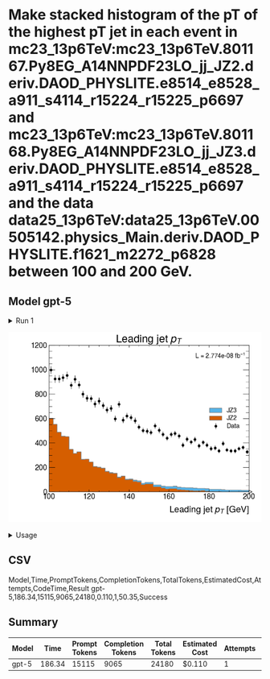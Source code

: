 # Make stacked histogram of the pT of the highest pT jet in each event in mc23_13p6TeV:mc23_13p6TeV.801167.Py8EG_A14NNPDF23LO_jj_JZ2.deriv.DAOD_PHYSLITE.e8514_e8528_a911_s4114_r15224_r15225_p6697 and mc23_13p6TeV:mc23_13p6TeV.801168.Py8EG_A14NNPDF23LO_jj_JZ3.deriv.DAOD_PHYSLITE.e8514_e8528_a911_s4114_r15224_r15225_p6697 and the data data25_13p6TeV:data25_13p6TeV.00505142.physics_Main.deriv.DAOD_PHYSLITE.f1621_m2272_p6828 between 100 and 200 GeV.

## Model gpt-5

<details><summary>Run 1</summary>
<div style="margin-left: 1em;">


- Uses ServiceX (FuncADL on PHYSLITE) to fetch exactly what’s needed from all three datasets in a single deliver call (NFiles=1 each).
- For MC (JZ2 and JZ3): returns per-event list of jet pT (only jets with pT ≥ 100 GeV to reduce I/O) and the per-event MC event weight (mcEventWeight(0)) for proper normalization.
- For data: returns per-event list of jet pT (only jets with pT ≥ 100 GeV).
- In Awkward: computes the leading jet pT per event by sorting each event’s jet pT list and taking the first entry; then selects values in 100–200 GeV for histogramming.
- Computes the data luminosity scale using the provided guidance for data25_13p6TeV: L_data = 39.3 fb^-1 × (N_data_events / 150e12) based on the number of data events processed.
- Applies MC weighting: per-event weight = mcEventWeight × (L_data × σ / sum(mcEventWeight over all events)), using σ(JZ2)=2.5826e9 pb and σ(JZ3)=2.8528e7 pb (converted to fb).
- Builds a stacked histogram for MC and overlays data as black points; writes plot to leading_jet_pt_stacked.png. The plot indicates only the integrated luminosity used (L=... fb^-1).
- Note: Only 1 file per dataset is processed (NFiles=1) as a safe default—feel free to increase locally to get more statistics.

```python
import awkward as ak
import numpy as np
import matplotlib.pyplot as plt
import mplhep as hep
from hist import Hist

from func_adl_servicex_xaodr25 import FuncADLQueryPHYSLITE
from servicex_analysis_utils import to_awk
from servicex import deliver, ServiceXSpec, Sample, dataset

# Dataset names (DIDs)
ds_jz2 = "mc23_13p6TeV:mc23_13p6TeV.801167.Py8EG_A14NNPDF23LO_jj_JZ2.deriv.DAOD_PHYSLITE.e8514_e8528_a911_s4114_r15224_r15225_p6697"
ds_jz3 = "mc23_13p6TeV:mc23_13p6TeV.801168.Py8EG_A14NNPDF23LO_jj_JZ3.deriv.DAOD_PHYSLITE.e8514_e8528_a911_s4114_r15224_r15225_p6697"
ds_data = "data25_13p6TeV:data25_13p6TeV.00505142.physics_Main.deriv.DAOD_PHYSLITE.f1621_m2272_p6828"

# Build queries
base_mc = FuncADLQueryPHYSLITE()
mc_query = (
    base_mc
    .Select(lambda e: {
        # Keep only jets with pt >= 100 GeV to minimize transfer; leading computed later.
        "jets_pt": e.Jets().Where(lambda j: j.pt() / 1000.0 >= 100.0).Select(lambda j: j.pt() / 1000.0),
        # MC event weight for normalization (sum taken over ALL events; no event-level filter!)
        "mc_evt_w": e.EventInfo("EventInfo").mcEventWeight(0),
    })
)

base_data = FuncADLQueryPHYSLITE()
data_query = (
    base_data
    .Select(lambda e: {
        "jets_pt": e.Jets().Where(lambda j: j.pt() / 1000.0 >= 100.0).Select(lambda j: j.pt() / 1000.0),
    })
)

# Deliver from ServiceX; always use NFiles=1 per instructions
result = to_awk(
    deliver(
        ServiceXSpec(
            Sample=[
                Sample(
                    Name="JZ2",
                    Dataset=dataset.Rucio(ds_jz2),
                    NFiles=1,
                    Query=mc_query,
                ),
                Sample(
                    Name="JZ3",
                    Dataset=dataset.Rucio(ds_jz3),
                    NFiles=1,
                    Query=mc_query,
                ),
                Sample(
                    Name="DATA",
                    Dataset=dataset.Rucio(ds_data),
                    NFiles=1,
                    Query=data_query,
                ),
            ]
        ),
    )
)

jz2 = result["JZ2"]
jz3 = result["JZ3"]
data_arr = result["DATA"]

# Helper: leading jet pT per event from a per-event list of jet pT's
def leading_pt_from_lists(jets_pt_list):
    # Sort each event's jets by pT descending, then take the first (None if empty)
    sorted_pts = ak.sort(jets_pt_list, axis=1, ascending=False)
    leading = ak.firsts(sorted_pts)
    return leading

# Compute leading-jet pT arrays
lead_jz2 = leading_pt_from_lists(jz2["jets_pt"])
lead_jz3 = leading_pt_from_lists(jz3["jets_pt"])
lead_data = leading_pt_from_lists(data_arr["jets_pt"])

# Select leading-jet pT in the desired range [100, 200) GeV
def select_range(arr, lo=100.0, hi=200.0):
    mask = (~ak.is_none(arr)) & (arr >= lo) & (arr < hi)
    return arr[mask], mask

lead_jz2_in, mask_jz2 = select_range(lead_jz2, 100.0, 200.0)
lead_jz3_in, mask_jz3 = select_range(lead_jz3, 100.0, 200.0)
lead_data_in, mask_data = select_range(lead_data, 100.0, 200.0)

# Compute data luminosity for data25_13p6TeV using guidance
# Total events in year and total luminosity (fb^-1) for data25_13p6TeV
DATA25_TOTAL_EVENTS = 150_000_000_000_000  # 1.5e14
DATA25_TOTAL_LUMI_FB = 39.3

n_data_events_processed = len(data_arr["jets_pt"])  # number of events looked at (no event-level selection applied)
L_data_fb = DATA25_TOTAL_LUMI_FB * (float(n_data_events_processed) / float(DATA25_TOTAL_EVENTS))  # fb^-1

# Cross sections
# Provided in table (units): JZ2 and JZ3 are in pico-barn; convert to fb
pb_to_fb = 1000.0
sigma_jz2_fb = 2_582_600_000.0 * pb_to_fb  # 2.5826e9 pb -> fb
sigma_jz3_fb = 28_528_000.0 * pb_to_fb     # 2.8528e7 pb -> fb

# Sum of MC weights over all events (before cuts)
wsum_jz2 = ak.sum(jz2["mc_evt_w"])
wsum_jz3 = ak.sum(jz3["mc_evt_w"])

# Per-event MC weights for events that pass the 100<=pT<200 selection
def mc_event_weights_for_selected(sample, mask_selected, wsum, sigma_fb, L_fb):
    # Scale factor: L * sigma / sum_w
    # Protect against division by zero
    scale = (L_fb * sigma_fb / wsum) if wsum != 0 else 0.0
    # Event weights for all events
    w_all = sample["mc_evt_w"] * scale
    # Apply same mask as for the selected leading-pt entries
    w_sel = w_all[mask_selected]
    return w_sel

w_jz2_sel = mc_event_weights_for_selected(jz2, mask_jz2, wsum_jz2, sigma_jz2_fb, L_data_fb)
w_jz3_sel = mc_event_weights_for_selected(jz3, mask_jz3, wsum_jz3, sigma_jz3_fb, L_data_fb)

# Convert inputs to NumPy for Hist filling
lead_jz2_np = ak.to_numpy(lead_jz2_in)
lead_jz3_np = ak.to_numpy(lead_jz3_in)
lead_data_np = ak.to_numpy(lead_data_in)
w_jz2_np = ak.to_numpy(w_jz2_sel)
w_jz3_np = ak.to_numpy(w_jz3_sel)

# Build histograms
# MC stacked histogram with process category
h_mc = (
    Hist.new
    .Reg(50, 100.0, 200.0, name="pt", label="Leading jet $p_{T}$ [GeV]")
    .StrCat([], name="process", label="Process", growth=True)
    .Weight()
)
h_mc.fill(pt=lead_jz2_np, process="JZ2", weight=w_jz2_np)
h_mc.fill(pt=lead_jz3_np, process="JZ3", weight=w_jz3_np)

# Data histogram (counts)
h_data = (
    Hist.new
    .Reg(50, 100.0, 200.0, name="pt", label="Leading jet $p_{T}$ [GeV]")
    .Int64()
)
h_data.fill(pt=lead_data_np)

# Plot
plt.style.use(hep.style.ATLAS)
fig, ax = plt.subplots()

# Stacked MC
h_mc.plot(ax=ax, histtype="fill", stack=True, edgecolor="gray", linewidth=1, label=["JZ2", "JZ3"])

# Data overlay as points with error bars
h_data.plot(ax=ax, histtype="errorbar", color="black", label="Data")

ax.set_title("Leading jet $p_{T}$")
ax.legend()

# Put only the luminosity on the plot
ax.text(
    0.98, 0.95, f"L = {L_data_fb:.3e} fb$^{{-1}}$",
    transform=ax.transAxes, ha="right", va="top"
)

fig.savefig("leading_jet_pt_stacked.png")
plt.close(fig)

# Notes for the user (printed for transparency; can be removed if undesired)
print("Notes:")
print(" - Processed NFiles=1 for each dataset via ServiceX.")
print(" - MC normalized with per-event mcEventWeight and cross sections:")
print(f"   JZ2 σ = 2.5826e9 pb, JZ3 σ = 2.8528e7 pb (converted to fb).")
print(f" - Data luminosity estimate: L_data = 39.3 fb^-1 * (N_data_events / 1.5e14).")
print(f"   N_data_events processed = {n_data_events_processed}, L_data ≈ {L_data_fb:.6e} fb^-1.")
print(" - Leading jet pT computed by sorting per-event jets and taking the highest pT;")
print("   histogram filled only for 100 ≤ pT < 200 GeV.")
```
### stdout:

```text
JZ2: Transform ━━━━━━━━━━━━━━━━━━━━━━━━━━━━━━━━━━━━━━━━ 1/1 00:26
      Download ━━━━━━━━━━━━━━━━━━━━━━━━━━━━━━━━━━━━━━━━ 1/1 00:30
JZ3: Transform ━━━━━━━━━━━━━━━━━━━━━━━━━━━━━━━━━━━━━━━━ 1/1 00:21
      Download ━━━━━━━━━━━━━━━━━━━━━━━━━━━━━━━━━━━━━━━━ 1/1 00:25
DATA: Transform ━━━━━━━━━━━━━━━━━━━━━━━━━━━━━━━━━━━━━━━━ 1/1 00:21
       Download ━━━━━━━━━━━━━━━━━━━━━━━━━━━━━━━━━━━━━━━━ 1/1 00:25
Notes:
 - Processed NFiles=1 for each dataset via ServiceX.
 - MC normalized with per-event mcEventWeight and cross sections:
   JZ2 σ = 2.5826e9 pb, JZ3 σ = 2.8528e7 pb (converted to fb).
 - Data luminosity estimate: L_data = 39.3 fb^-1 * (N_data_events / 1.5e14).
   N_data_events processed = 105896, L_data ≈ 2.774475e-08 fb^-1.
 - Leading jet pT computed by sorting per-event jets and taking the highest pT;
   histogram filled only for 100 ≤ pT < 200 GeV.
**Success**

```

### stderr:

```text
Unable to find image 'gordonwatts/atlasplotagent:1.0.0' locally
1.0.0: Pulling from gordonwatts/atlasplotagent
59e22667830b: Pulling fs layer
0f40319da806: Pulling fs layer
081f96d6584f: Pulling fs layer
8fdd7df8e834: Pulling fs layer
2a1478e0415a: Pulling fs layer
235451d01566: Pulling fs layer
a0831920243c: Pulling fs layer
4f4fb700ef54: Pulling fs layer
ce8f13a8c0b6: Pulling fs layer
8f2cf14ad14d: Pulling fs layer
660b8664e6e1: Pulling fs layer
eb522b4f7276: Pulling fs layer
4f4fb700ef54: Waiting
ce8f13a8c0b6: Waiting
8f2cf14ad14d: Waiting
eb522b4f7276: Waiting
660b8664e6e1: Waiting
8fdd7df8e834: Waiting
2a1478e0415a: Waiting
235451d01566: Waiting
0f40319da806: Verifying Checksum
0f40319da806: Download complete
081f96d6584f: Verifying Checksum
081f96d6584f: Download complete
59e22667830b: Verifying Checksum
59e22667830b: Download complete
8fdd7df8e834: Verifying Checksum
8fdd7df8e834: Download complete
2a1478e0415a: Download complete
a0831920243c: Verifying Checksum
a0831920243c: Download complete
4f4fb700ef54: Verifying Checksum
4f4fb700ef54: Download complete
235451d01566: Verifying Checksum
235451d01566: Download complete
ce8f13a8c0b6: Download complete
660b8664e6e1: Verifying Checksum
660b8664e6e1: Download complete
eb522b4f7276: Verifying Checksum
eb522b4f7276: Download complete
59e22667830b: Pull complete
8f2cf14ad14d: Download complete
0f40319da806: Pull complete
081f96d6584f: Pull complete
8fdd7df8e834: Pull complete
2a1478e0415a: Pull complete
235451d01566: Pull complete
a0831920243c: Pull complete
4f4fb700ef54: Pull complete
ce8f13a8c0b6: Pull complete
8f2cf14ad14d: Pull complete
660b8664e6e1: Pull complete
eb522b4f7276: Pull complete
Digest: sha256:50780f1eaa7c0986e2e395adf88e50acb6e449689144926f8bd0942460f8d20a
Status: Downloaded newer image for gordonwatts/atlasplotagent:1.0.0
bash: cannot set terminal process group (-1): Inappropriate ioctl for device
bash: no job control in this shell
/work/.venv/lib/python3.13/site-packages/func_adl_servicex_xaodr25/trigger.py:127: SyntaxWarning: invalid escape sequence '\D'
  object. Close match is done as a function of $\Delta R < `dr`$.
/work/.venv/lib/python3.13/site-packages/mplhep/utils.py:741: UserWarning: Integer weights indicate poissonian data. Will calculate Garwood interval if ``scipy`` is installed. Otherwise errors will be set to ``sqrt(w2)``.
  self.errors()

```


</div></details>


![03a40394_gpt-5_leading_jet_pt_stacked.png](img/03a40394_gpt-5_leading_jet_pt_stacked.png)
<details><summary>Usage</summary>
<div style="margin-left: 1em;">


### LLM Usage
| Step | Time (sec) | Prompt Tokens | Completion Tokens | Total Tokens | Cost (USD) |
|---|---|---|---|---|---|
| Run 1 | 186.34 | 15115 | 9065 | 24180 | $0.11 |
| **Total** | 186.34 | 15115 | 9065 | 24180 | $0.110 |

### Docker Usage
| Phase | Elapsed Time (seconds) |
|-------|--------------|
| Run 1 | 50.35 |
| **Total** | **50.35** |

</div></details>


## CSV

Model,Time,PromptTokens,CompletionTokens,TotalTokens,EstimatedCost,Attempts,CodeTime,Result
gpt-5,186.34,15115,9065,24180,0.110,1,50.35,Success
## Summary
| Model | Time | Prompt Tokens | Completion Tokens | Total Tokens | Estimated Cost | Attempts | Code Time | Result |
|-----|----|-------------|-----------------|------------|--------------|--------|---------|------|
| gpt-5 | 186.34 | 15115 | 9065 | 24180 | $0.110 | 1 | 50.35 | Success |
